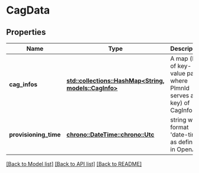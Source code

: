 # CagData

## Properties
Name | Type | Description | Notes
------------ | ------------- | ------------- | -------------
**cag_infos** | [**std::collections::HashMap<String, models::CagInfo>**](CagInfo.md) | A map (list of key-value pairs where PlmnId serves as key) of CagInfo | 
**provisioning_time** | [**chrono::DateTime::<chrono::Utc>**](DateTime.md) | string with format 'date-time' as defined in OpenAPI. | [optional] [default to None]

[[Back to Model list]](../README.md#documentation-for-models) [[Back to API list]](../README.md#documentation-for-api-endpoints) [[Back to README]](../README.md)


